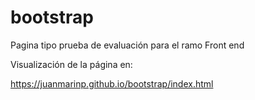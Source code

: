 # bootstrap
Pagina tipo prueba  de evaluación para el ramo Front end

Visualización de la página en:

https://juanmarinp.github.io/bootstrap/index.html
